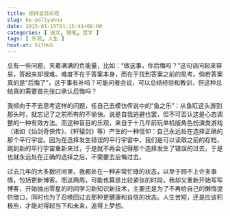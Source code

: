 ```yaml
---
title: 保持盲目乐观
slug: be-pollyanna
date: 2015-01-15T01:15:41+08:00
categories: [ 旧文, 随笔, 哲学 ]
tags: [ 乐观, 人生 ]
host-at: GitHub
---
```

总有一些问题，夹着满满的负能量，比如：“做这事，你后悔吗？”这句话问起来容易，答起来却很难。难度不在于答案本身，而在于找到答案之前的思考。倘若答案真的是“后悔了”，这于事有补吗？可能问者会说，可以总结经验和教训，但这种总结真的需要首先张口承认后悔吗？

我倾向于不去思考这样的问题，任自己去模仿传说中的“鱼之乐”：从鱼缸这头游到那头时，就忘记了之前所有的不愉快。说是自我逃避也罢，但不可否认这是心态调整的一种有效方法。而这种盲目的乐观，来自于十几年前玩单机版角色扮演类游戏（诸如《仙剑奇侠传》、《轩辕剑》等）产生的一种信仰：自己永远处在选择正确的那个平行宇宙。因为在选择发生错误的平行宇宙中，我们是可以读取之前的存档，跳到新的平行宇宙重新来过，于是就不再会记得那个选择发生了错误的过去，于是也就永远处在正确的选择之后，不需要去后悔过去。

过去几年的大多数时间里，我都处在一种非常忙碌的状态，以至于顾不上许多事情，包括更新博客。而这两周，可能也算是比较紧张的时段，我却又重新开始写写博客，开始抽出零星的时间学习新知识新技术，主要还是为了不再给自己的懒惰提供借口，同时也为了召唤回过去那种更健康和自信的状态。人生苦短，还是应该积极些，才能对得起当下和未来，追得上梦想。
